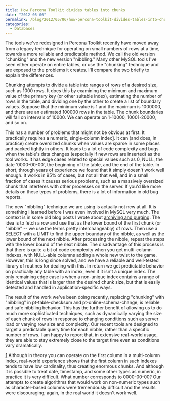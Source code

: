 ```yaml
---
title: How Percona Toolkit divides tables into chunks
date: "2012-05-06"
permalink: /blog/2012/05/06/how-percona-toolkit-divides-tables-into-chunks/
categories:
  - Databases
---
```

The tools we've redesigned in Percona Toolkit recently have moved away from a legacy technique for operating on small numbers of rows at a time, towards a more reliable and predictable method. We call the old version "chunking" and the new version "nibbling." Many other MySQL tools I've seen either operate on entire tables, or use the "chunking" technique and are exposed to the problems it creates. I'll compare the two briefly to explain the differences.

Chunking attempts to divide a table into ranges of rows of a desired size, such as 1000 rows. It does this by examining the minimum and maximum value of the primary key (or other suitable index), estimating the number of rows in the table, and dividing one by the other to create a list of boundary values. Suppose that the minimum value is 1 and the maximum is 1000000, and there are an estimated 100000 rows in the table. The chunk boundaries will fall on intervals of 10000. We can operate on 1-10000, 10001-20000, and so on.

This has a number of problems that might not be obvious at first. It practically requires a numeric, single-column index[1]. It can (and does, in practice) create oversized chunks when values are sparse in some places and packed tightly in others. It leads to a lot of code complexity and bugs when the table's data changes (especially if new rows are inserted) as the tool works. It has edge cases related to special values such as 0, NULL, the date '0000-00-00&#8242;, the beginning of the table, and the end of the table. In short, through years of experience we found that it simply doesn't work well enough. It works in 95% of cases, but not all that well, and in a small fraction of cases it causes serious problems, such as a massively oversized chunk that interferes with other processes on the server. If you'd like more details on these types of problems, there is a lot of information in old bug reports.

The new "nibbling" technique we are using is actually not new at all. It is something I learned before I was even involved in MySQL very much. The context is in some old blog posts I wrote about [archiving and purging][1]. The idea is to fetch a row and use that as the lower bound of the first chunk (or "nibble" -- we use the terms pretty interchangeably) of rows. Then use a SELECT with a LIMIT to find the upper boundary of the nibble, as well as the lower bound of the next nibble. After processing the nibble, repeat the steps with the lower bound of the next nibble. The disadvantage of this process is that there is quite a bit of code complexity when you get multi-column indexes, with NULL-able columns adding a whole new twist to the game. However, this is long since solved, and we have a reliable and well-tested library of routines for dealing with this. In return we get predictable behavior on practically any table with an index, even if it isn't a unique index. The only remaining edge case is when a non-unique index contains a range of identical values that is larger than the desired chunk size, but that is easily detected and handled in application-specific ways.

The result of the work we've been doing recently, replacing "chunking" with "nibbling" in pt-table-checksum and pt-online-schema-change, is reliable and safe nibbling behavior. This has the further benefit of allowing us to do much more sophisticated techniques, such as dynamically varying the size of each chunk of rows in response to changing conditions such as server load or varying row size and complexity. Our recent tools are designed to target a predictable query time for each nibble, rather than a specific number of rows. I am happy to report that, in extensive real-world usage, they are able to stay extremely close to the target time even as conditions vary dramatically.

[1] Although in theory you can operate on the first column in a multi-column index, real-world experience shows that the first column in such indexes tends to have low cardinality, thus creating enormous chunks. And although it is possible to treat date, timestamp, and some other types as numeric, in practice it is very difficult. What number corresponds to 0000-00-00? Our attempts to create algorithms that would work on non-numeric types such as character-based columns were tremendously difficult and the results were discouraging; again, in the real world it doesn't work well.

 [1]: http://www.xaprb.com/blog/2007/06/15/archive-strategies-for-oltp-servers-part-3/ "Archive strategies for OLTP servers, Part 3"
